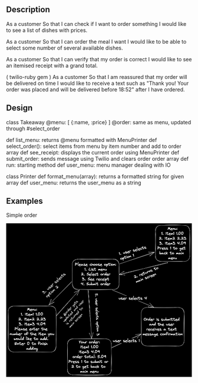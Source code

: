 ## Description

As a customer
So that I can check if I want to order something
I would like to see a list of dishes with prices.

As a customer
So that I can order the meal I want
I would like to be able to select some number of several available dishes.

As a customer
So that I can verify that my order is correct
I would like to see an itemised receipt with a grand total.

( twilio-ruby gem )
As a customer
So that I am reassured that my order will be delivered on time
I would like to receive a text such as "Thank you! Your order was placed and will be delivered before 18:52" after I have ordered.

## Design

class Takeaway
@menu:  [ {:name, :price} ]
@order: same as menu, updated through #select_order

def list_menu: returns @menu formatted with MenuPrinter
def select_order(): select items from menu by item number and add to order array
def see_receipt: displays the current order using MenuPrinter
def submit_order: sends message using Twilio and clears order order array
def run: starting method
def user_menu: menu manager dealing with IO

class Printer
def format_menu(array): returns a formatted string for given array
def user_menu: returns the user_menu as a string

## Examples
Simple order

![](takeaway_design.png)